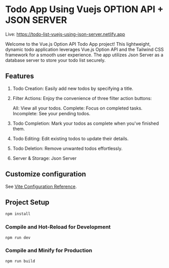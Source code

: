 # Todo App Using Vuejs OPTION API + JSON SERVER

Live: https://todo-list-vuejs-using-json-server.netlify.app

Welcome to the Vue.js Option API Todo App project! This lightweight, dynamic todo application leverages Vue.js Option API and the Tailwind CSS framework for a smooth user experience. The app utilizes Json Server as a database server to store your todo list securely.

## Features

1. Todo Creation: Easily add new todos by specifying a title.

2. Filter Actions: Enjoy the convenience of three filter action buttons:

   All: View all your todos.
   Complete: Focus on completed tasks.
   Incomplete: See your pending todos.

3. Todo Completion: Mark your todos as complete when you've finished them.

4. Todo Editing: Edit existing todos to update their details.

5. Todo Deletion: Remove unwanted todos effortlessly.

6. Server & Storage: Json Server

## Customize configuration

See [Vite Configuration Reference](https://vitejs.dev/config/).

## Project Setup

```sh
npm install
```

### Compile and Hot-Reload for Development

```sh
npm run dev
```

### Compile and Minify for Production

```sh
npm run build
```
